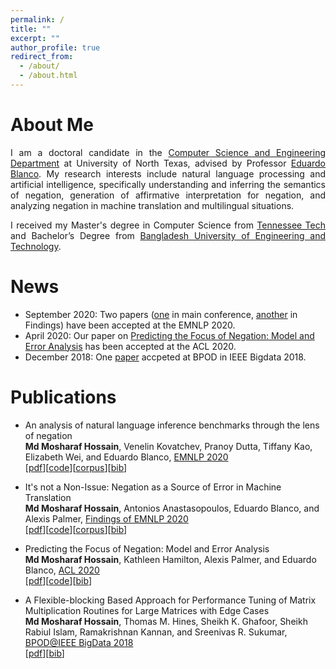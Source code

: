 ```yaml
---
permalink: /
title: ""
excerpt: ""
author_profile: true
redirect_from: 
  - /about/
  - /about.html
---
```


# About Me
<p align="justify">
I am a doctoral candidate in the <a href="https://computerscience.engineering.unt.edu/">Computer Science and Engineering Department</a> at University of North Texas, advised by Professor <a href="http://www.cse.unt.edu/~blanco/">Eduardo Blanco</a>. My research interests include natural language processing and artificial intelligence, specifically understanding and inferring the semantics of negation, generation of affirmative interpretation for negation, and analyzing negation in machine translation and multilingual situations. 
</p>

<p align="justify">
I received my Master's degree in Computer Science from <a href="https://www.tntech.edu/">Tennessee Tech</a> and Bachelor’s Degree from <a href="https://www.buet.ac.bd/">Bangladesh University of Engineering and Technology</a>. 
</p>


# News 
- September 2020: Two papers ([one](https://aclanthology.org/2020.emnlp-main.732.pdf) in main conference, [another](https://aclanthology.org/2020.findings-emnlp.345.pdf) in Findings) have been accepted at the EMNLP 2020.  
- April 2020: Our paper on [Predicting the Focus of Negation: Model and Error Analysis](https://aclanthology.org/2020.acl-main.743.pdf) has been accepted at the ACL 2020.  
- December 2018: One [paper](https://ieeexplore.ieee.org/abstract/document/8622013) accpeted at BPOD in IEEE Bigdata 2018.  

# Publications
- An analysis of natural language inference benchmarks through the lens of negation  
  **Md Mosharaf Hossain**, Venelin Kovatchev, Pranoy Dutta, Tiffany Kao, Elizabeth Wei, and Eduardo Blanco, [EMNLP 2020](https://2020.emnlp.org/)  
  [[pdf](https://aclanthology.org/2020.emnlp-main.732.pdf)][[code](https://github.com/mosharafhossain/negation-and-nli)][[corpus](https://github.com/mosharafhossain/negation-and-nli/tree/master/data/new_benchmarks/clean_data)][[bib](https://aclanthology.org/2020.emnlp-main.732.bib)]
  
- It's not a Non-Issue: Negation as a Source of Error in Machine Translation  
  **Md Mosharaf Hossain**, Antonios Anastasopoulos, Eduardo Blanco, and Alexis Palmer, [Findings of EMNLP 2020](https://2020.emnlp.org/)  
  [[pdf](https://aclanthology.org/2020.findings-emnlp.345.pdf)][[code](https://github.com/mosharafhossain/negation-mt)][[corpus](https://github.com/mosharafhossain/negation-mt/tree/master/neg_error_annotations)][[bib](https://aclanthology.org/2020.findings-emnlp.345.bib)]
  
- Predicting the Focus of Negation: Model and Error Analysis  
  **Md Mosharaf Hossain**, Kathleen Hamilton, Alexis Palmer, and Eduardo Blanco, [ACL 2020](https://acl2020.org/)  
  [[pdf](https://aclanthology.org/2020.acl-main.743.pdf)][[code](https://github.com/mosharafhossain/focus-of-negation)][[bib](https://aclanthology.org/2020.acl-main.743.bib)]
  
- A Flexible-blocking Based Approach for Performance Tuning of Matrix Multiplication Routines for Large Matrices with Edge Cases  
  **Md Mosharaf Hossain**, Thomas M. Hines, Sheikh K. Ghafoor, Sheikh Rabiul Islam, Ramakrishnan Kannan, and Sreenivas R. Sukumar, [BPOD@IEEE BigData 2018](https://cci.drexel.edu/bigdata/bigdata2018/)  
  [[pdf](https://ieeexplore.ieee.org/abstract/document/8622013)][[bib](https://scholar.googleusercontent.com/scholar.bib?q=info:ppQHk7UvnVwJ:scholar.google.com/&output=citation&scisdr=CgXFx6MSENq7jRpwnoA:AAGBfm0AAAAAYPN1hoAgXsFXxK6uvIQ52O_5OBPbkquY&scisig=AAGBfm0AAAAAYPN1hrFzRwFswQNA-p9R4EKj2b9EjBwX&scisf=4&ct=citation&cd=-1&hl=en)]
  
  
